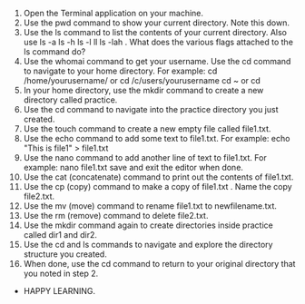 1. Open the Terminal application on your machine.
2. Use the pwd command to show your current directory. Note this down.
3. Use the ls  command to list the contents of your current directory. Also use ls -a ls -h ls -l  ll ls -lah . What does the various flags attached to the ls command do?
4. Use the whomai command to get your username.
Use the cd  command to navigate to your home directory. For example: cd /home/yourusername/ or cd /c/users/yourusername cd ~  or cd
5. In your home directory, use the mkdir command to create a new directory called practice.
6. Use the cd command to navigate into the practice directory you just created.
7. Use the touch command to create a new empty file called file1.txt.
8. Use the echo command to add some text to file1.txt. For example: echo "This is file1" > file1.txt
9. Use the nano command to add another line of text to file1.txt. For example:  nano file1.txt save and exit the editor when done.
10. Use the cat (concatenate) command to print out the contents of file1.txt.
11. Use the cp (copy) command to make a copy of file1.txt . Name the copy file2.txt.
12. Use the mv (move) command to rename file1.txt to newfilename.txt.
13. Use the rm (remove) command to delete file2.txt.
14. Use the mkdir command again to create directories inside practice called dir1 and dir2.
15. Use the cd and ls commands to navigate and explore the directory structure you created.
16. When done, use the cd command to return to your original directory that you noted in step 2.

- HAPPY LEARNING.